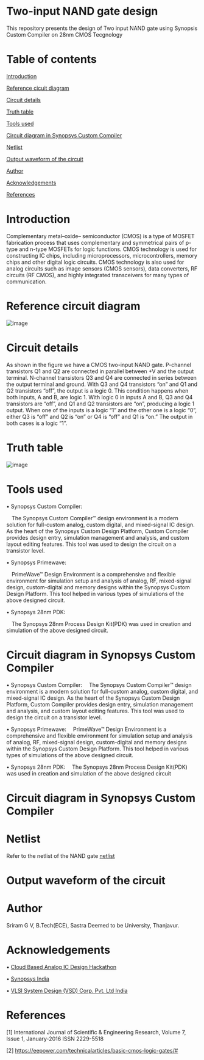    # Two-input NAND gate design
This repository presents the design of Two input NAND gate using Synopsis Custom Compiler on 28nm CMOS Tecgnology
# Table of contents
[Introduction](https://github.com/Sriram68/two-input-NANDgate/blob/main/README.md#introduction)

[Reference cicuit diagram](https://github.com/Sriram68/two-input-NANDgate#reference-circuit-diagram)

[Circuit details](https://github.com/Sriram68/two-input-NANDgate#circuit-details)

[Truth table](https://github.com/Sriram68/two-input-NANDgate/edit/main/README.md#truth-table)

[Tools used](https://github.com/Sriram68/two-input-NANDgate/edit/main/README.md#tools-used)

[Circuit diagram in Synopsys Custom Compiler](https://github.com/Sriram68/two-input-NANDgate/edit/main/README.md#circuit-diagram-in-synopsys-custom-compiler)

[Netlist](https://github.com/Sriram68/two-input-NANDgate/edit/main/README.md#netlist)

[Output waveform of the circuit](https://github.com/Sriram68/two-input-NANDgate/edit/main/README.md#output-waveform-of-the-circuit)

[Author](https://github.com/Sriram68/two-input-NANDgate/edit/main/README.md#author)

[Acknowledgements](https://github.com/Sriram68/two-input-NANDgate/edit/main/README.md#acknowledgements)

[References](https://github.com/Sriram68/two-input-NANDgate/edit/main/README.md#references)

# Introduction
   Complementary metal–oxide–
semiconductor (CMOS) is a type of MOSFET
fabrication process that uses complementary and
symmetrical pairs of p-type and n-type MOSFETs
for logic functions. CMOS technology is used for
constructing IC chips, including microprocessors,
microcontrollers, memory chips and other digital
logic circuits. CMOS technology is also used for
analog circuits such as image sensors (CMOS
sensors), data converters, RF circuits (RF
CMOS), and highly integrated transceivers for
many types of communication.
# Reference circuit diagram
![image](https://user-images.githubusercontent.com/100473775/155977790-f91fabbf-01cc-422f-998c-af3a539cf38b.png)
# Circuit details
As shown in the figure we have a CMOS two-input NAND
gate. P-channel transistors Q1 and Q2 are
connected in parallel between +V and the output
terminal. N-channel transistors Q3 and Q4 are
connected in series between the output terminal
and ground. With Q3 and Q4 transistors “on” and
Q1 and Q2 transistors “off”, the output is a logic
0. This condition happens when both inputs, A
and B, are logic 1.
With logic 0 in inputs A and B, Q3 and Q4
transistors are “off”, and Q1 and Q2 transistors
are “on”, producing a logic 1 output.
When one of the inputs is a logic “1” and the
other one is a logic “0”, either Q3 is “off” and Q2
is “on” or Q4 is “off” and Q1 is “on.” The output
in both cases is a logic “1”.
# Truth table
![image](https://user-images.githubusercontent.com/100473775/155979567-eb7ce9dc-68f0-4985-a433-2292b0ae5cbe.png)
# Tools used
• Synopsys Custom Compiler:

 The Synopsys Custom Compiler™ design environment is a modern solution for full-custom analog, custom digital, and mixed-signal IC design. As the heart of the Synopsys Custom Design Platform, Custom Compiler provides design entry, simulation management and analysis, and custom layout editing features. This tool was used to design the circuit on a transistor level.

• Synopsys Primewave:

 PrimeWave™ Design Environment is a comprehensive and flexible environment for simulation setup and analysis of analog, RF, mixed-signal design, custom-digital and memory designs within the Synopsys Custom Design Platform. This tool helped in various types of simulations of the above designed circuit.

• Synopsys 28nm PDK:

 The Synopsys 28nm Process Design Kit(PDK) was used in creation and simulation of the above designed circuit.
 # Circuit diagram in Synopsys Custom Compiler
 • Synopsys Custom Compiler:
 The Synopsys Custom Compiler™ design environment is a modern solution for full-custom analog, custom digital, and mixed-signal IC design. As the heart of the Synopsys Custom Design Platform, Custom Compiler provides design entry, simulation management and analysis, and custom layout editing features. This tool was used to design the circuit on a transistor level.

• Synopsys Primewave:
 PrimeWave™ Design Environment is a comprehensive and flexible environment for simulation setup and analysis of analog, RF, mixed-signal design, custom-digital and memory designs within the Synopsys Custom Design Platform. This tool helped in various types of simulations of the above designed circuit.

• Synopsys 28nm PDK:
 The Synopsys 28nm Process Design Kit(PDK) was used in creation and simulation of the above designed circuit
 # Circuit diagram in Synopsys Custom Compiler
 
 
 # Netlist
 Refer to the netlist of the NAND gate [netlist](https://github.com/Sriram68/two-input-NANDgate/blob/main/NAND.cir.out)
 
 # Output waveform of the circuit
 
 
 # Author
 
 Sriram G V, B.Tech(ECE), Sastra Deemed to be University, Thanjavur.
 # Acknowledgements
• [Cloud Based Analog IC Design Hackathon](https://www.iith.ac.in/events/2022/02/15/Cloud-Based-Analog-IC-Design-Hackathon/)
 
• [Synopsys India](https://www.synopsys.com/)

• [VLSI System Design (VSD) Corp. Pvt. Ltd India](https://www.vlsisystemdesign.com/)
# References
[1] International Journal of Scientific &
Engineering Research, Volume 7, Issue 1,
January-2016 ISSN 2229-5518

[2] https://eepower.com/technicalarticles/basic-cmos-logic-gates/#
 
